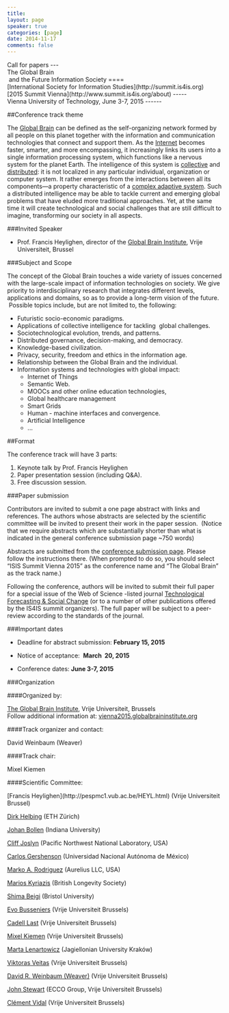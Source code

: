 ```yaml
---
title: 
layout: page
speaker: true
categories: [page]
date: 2014-11-17
comments: false
---
```


<div class='center' markdown='1'>
Call for papers
---
</div>

<div class='center' markdown='1'>
The Global Brain<br/> and the Future Information Society
====
</div>

<div class='center' markdown='1'>
[International Society for Information Studies](http://summit.is4is.org)<br/> [2015 Summit Vienna](http://www.summit.is4is.org/about)
-----
</div>

<div class='center' markdown='1'>
Vienna University of Technology, June 3-7, 2015
------
</div>

##Conference track theme



The [Global Brain](http://www.wikipedia.org/wiki/Global_brain) can be defined as the self-organizing network formed by all
people on this planet together with the information and communication
technologies that connect and support them. As
the [Internet](http://en.wikipedia.org/wiki/Internet) becomes faster, smarter, and more encompassing, it
increasingly links its users into a single information processing
system, which functions like a nervous system for the planet Earth.
The intelligence of this system is [collective](http://en.wikipedia.org/wiki/Collective_intelligence) and [distributed](http://en.wikipedia.org/wiki/Distributed_cognition): it is not localized in any particular individual,
organization or computer system. It rather emerges from the interactions between all its
components—a property characteristic of a [complex adaptive
system](http://en.wikipedia.org/wiki/Complex_adaptive_systems). Such a distributed intelligence may be able to tackle
current and emerging global problems that have eluded more traditional
approaches. Yet, at the same time it will create technological and
social challenges that are still difficult to imagine, transforming our
society in all aspects.

###Invited Speaker

-   Prof. Francis Heylighen, director of the [Global Brain
    Institute](http://www.globalbraininstitute.org), Vrije Universiteit, Brussel

 
###Subject and Scope

The concept of the Global Brain touches a wide variety
of issues concerned with the large-scale impact of information
technologies on society. We give priority to interdisciplinary research
that integrates different levels, applications and domains, so as to
provide a long-term vision of the future.  Possible topics include, but
are not limited to, the following:


-   Futuristic socio-economic paradigms. 
-   Applications of collective intelligence for
    tackling  global challenges.
-   Sociotechnological evolution, trends, and
    patterns.
-   Distributed governance, decision-making, and
    democracy.
-   Knowledge-based civilization.
-   Privacy, security, freedom and ethics in the
    information age.
-   Relationship between the Global Brain and the
    individual.
-   Information systems and technologies with global
    impact:
    -   <span class="c4">Internet of Things </span>
    -   <span class="c4">Semantic Web.</span>
    -   <span class="c4">MOOCs and other online education technologies,
        </span>
    -   <span class="c4">Global healthcare management</span>
    -   <span class="c4">Smart Grids</span>
    -   <span class="c4">Human - machine interfaces</span><span
        class="c4"> and </span><span class="c4">convergence</span><span
        class="c4">.</span>
    -   <span class="c4">Artificial Intelligence</span>
    -   <span class="c4">...        </span>

##Format


The conference track will have 3 parts:

1. Keynote talk by Prof. Francis Heylighen
2. Paper presentation session (including Q&A).
3. Free discussion session. 

###Paper submission


Contributors are invited to submit a one page abstract with links
and references. The authors whose abstracts are selected by the
scientific committee will be invited to present their work in the paper
session.  (Notice that we require abstracts which are substantially
shorter than what is indicated in the general conference submission page
\~750 words)

Abstracts are submitted from the [conference submission
page](http://summit.is4is.org/submission).
Please follow the instructions there. (When prompted to do
so, you should select “ISIS Summit Vienna 2015” as the conference name
and “The Global Brain” as the track name.)

Following the conference, authors will be invited to submit their
full paper for a special issue of the Web of Science -listed journal
[Technological Forecasting & Social
Change](http://www.elsevier.com/locate/techfore) (or
to a number of other publications offered by the IS4IS summit
organizers). The full paper will be subject to a
peer-review according to the standards of the journal.



###Important dates


* Deadline for abstract submission: **February 15, 2015**

* Notice of acceptance:  **March  20, 2015**

* Conference dates: **June 3-7, 2015**


###Organization


####Organized by:

<div class='ident' markdown="1">

[The Global Brain Institute](http://www.globalbraininstitute.org), Vrije Universiteit, Brussels <br/>
Follow additional information at: [vienna2015.globalbraininstitute.org](http://vienna2015.globalbraininstitute.org)

</div>

####Track organizer and contact:

<div class='ident' markdown="1">
David Weinbaum (Weaver) <GlobalBrainConference@gmail.com>
</div>

####Track chair:

<div class='ident' markdown="1">
Mixel Kiemen
</div>

####Scientific Committee:

<div class='ident' markdown="1">
[Francis Heylighen](http://pespmc1.vub.ac.be/HEYL.html) (Vrije Universiteit Brussel)

[Dirk Helbing](http://www.soms.ethz.ch/people/dhelbing) (ETH Zürich)

[Johan Bollen](http://informatics.indiana.edu/jbollen/) (Indiana University)

[Cliff Joslyn](http://en.wikipedia.org/wiki/Cliff_Joslyn) (Pacific Northwest National Laboratory, USA)

[Carlos Gershenson](http://turing.iimas.unam.mx/%7Ecgg/) (Universidad Nacional Autónoma de México)

[Marko A. Rodriguez](http://markorodriguez.com/) (Aurelius LLC, USA)

[Marios Kyriazis](https://www.linkedin.com/pub/marios-kyriazis/17/9a1/6) (British Longevity Society)

[Shima Beigi](https://www.linkedin.com/pub/shima-beigi/4b/175/45) (Bristol University)

[Evo Busseniers](http://vub.academia.edu/EvaBusseniers) (Vrije Universiteit Brussels)

[Cadell Last](http://cadelllast.com/) (Vrije Universiteit Brussels)

[Mixel Kiemen](http://www.mixel.be/) (Vrije Universiteit Brussels)

[Marta Lenartowicz](https://vub.academia.edu/MartaLenartowicz) (Jagiellonian University Kraków)

[Viktoras Veitas](http://www.linkedin.com/pub/viktoras-veitas/3/119/a82) (Vrije Universiteit Brussels)

[David R. Weinbaum (Weaver)](http://clea.academia.edu/DavidWeinbaum) (Vrije Universiteit Brussels)

[John Stewart](http://www.evolutionarymanifesto.com/about.html) (ECCO Group, Vrije Universiteit Brussels)

[Clément Vidal](http://clement.vidal.philosophons.com) (Vrije Universiteit Brussels)
</div>

